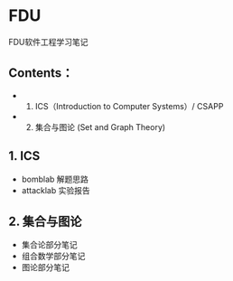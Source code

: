 # FDU
FDU软件工程学习笔记
## Contents：
- 1. ICS（Introduction to Computer Systems）/ CSAPP
- 2. 集合与图论 (Set and Graph Theory)


## 1. ICS
- bomblab 解题思路
- attacklab 实验报告

## 2. 集合与图论
- 集合论部分笔记
- 组合数学部分笔记
- 图论部分笔记
